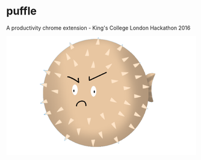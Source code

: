 # puffle

A productivity chrome extension - King's College London Hackathon 2016

![Logo](https://github.com/pavsidhu/puffle/blob/master/static/pufferBig.png)
